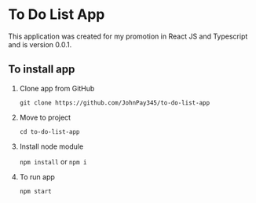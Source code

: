 # To Do List App
This application was created for my promotion in React JS and Typescript and is version 0.0.1. 

<!--Установка и работа с проектом-->
## To install app
1. Clone app from GitHub

    ```git clone https://github.com/JohnPay345/to-do-list-app```

2. Move to project
    
    ```cd to-do-list-app```

3. Install node module

    ```npm install``` or ```npm i```

4. To run app

    ```npm start```